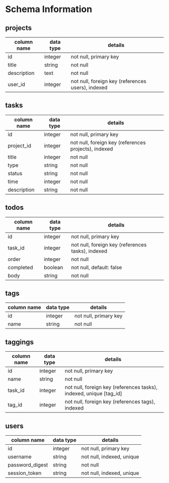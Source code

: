 # Schema Information

## projects
column name | data type | details
------------|-----------|-----------------------
id          | integer   | not null, primary key
title       | string    | not null
description | text      | not null
user_id     | integer   | not null, foreign key (references users), indexed

## tasks
column name | data type | details
------------|-----------|-----------------------
id          | integer   | not null, primary key
project_id  | integer   | not null, foreign key (references projects), indexed
title       | integer   | not null
type        | string    | not null
status      | string    | not null
time        | integer   | not null
description | string    | not null

## todos
column name | data type | details
------------|-----------|-----------------------
id          | integer   | not null, primary key
task_id     | integer   | not null, foreign key (references tasks), indexed
order       | integer   | not null
completed   | boolean   | not null, default: false
body        | string    | not null

## tags
column name | data type | details
------------|-----------|-----------------------
id          | integer   | not null, primary key
name        | string    | not null

## taggings
column name | data type | details
------------|-----------|-----------------------
id          | integer   | not null, primary key
name        | string    | not null
task_id     | integer   | not null, foreign key (references tasks), indexed, unique [tag_id]
tag_id      | integer   | not null, foreign key (references tags), indexed

## users
column name     | data type | details
----------------|-----------|-----------------------
id              | integer   | not null, primary key
username        | string    | not null, indexed, unique
password_digest | string    | not null
session_token   | string    | not null, indexed, unique
